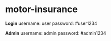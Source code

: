 # motor-insurance

**Login**
username: user
password: #user1234

**Admin**
username: admin
password: #admin1234


